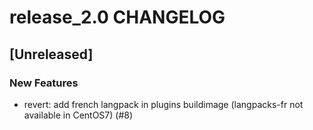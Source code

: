 # release_2.0 CHANGELOG

## [Unreleased]

### New Features

- revert: add french langpack in plugins buildimage (langpacks-fr not available in CentOS7) (#8)


